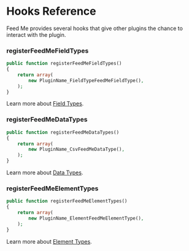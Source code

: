 # Hooks Reference

Feed Me provides several hooks that give other plugins the chance to interact with the plugin.

### registerFeedMeFieldTypes

```php
public function registerFeedMeFieldTypes()
{
    return array(
        new PluginName_FieldTypeFeedMeFieldType(),
    );
}
```

Learn more about [Field Types](/craft-plugins/feed-me/docs/developers/field-types).

### registerFeedMeDataTypes

```php
public function registerFeedMeDataTypes()
{
    return array(
        new PluginName_CsvFeedMeDataType(),
    );
}
```

Learn more about [Data Types](/craft-plugins/feed-me/docs/developers/data-types).

### registerFeedMeElementTypes

```php
public function registerFeedMeElementTypes()
{
    return array(
        new PluginName_ElementFeedMeElementType(),
    );
}
```

Learn more about [Element Types](/craft-plugins/feed-me/docs/developers/element-types).